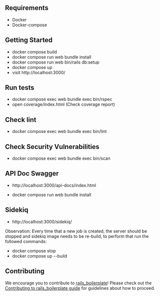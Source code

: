 ## Requirements
- Docker
- Docker-compose

## Getting Started
- docker compose build
- docker compose run web bundle install
- docker compose run web bin/rails db:setup
- docker compose up
- visit http://localhost:3000/

## Run tests
- docker compose exec web bundle exec bin/rspec
- open coverage/index.html (Check coverage report)

## Check lint
- docker compose exec web bundle exec bin/lint

## Check Security Vulnerabilities
- docker compose exec web bundle exec bin/scan

## API Doc Swagger
- http://localhost:3000/api-docs/index.html

- docker compose run web bundle install

## Sidekiq

- http://localhost:3000/sidekiq/

Observation: Every time that a new job is created, the server should be stopped and sidekiq image needs to be re-build, to perform that run the followed commands:

- docker compose stop
- docker compose up --build

## Contributing

We encourage you to contribute to [rails_boilerplate](https://github.com/espoo-dev/rails_boilerplate)! Please check out the [Contributing to rails_boilerplate guide](https://github.com/espoo-dev/rails_boilerplate/blob/master/CONTRIBUTING.md) for guidelines about how to proceed.
